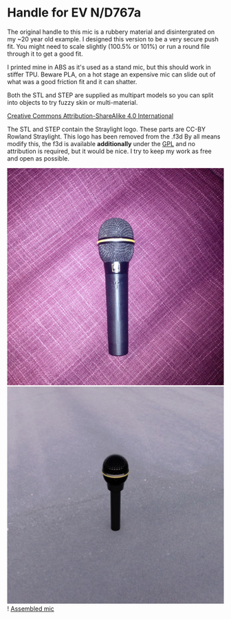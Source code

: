 # Handle for EV N/D767a

The original handle to this mic is a rubbery material and disintergrated on my ~20 year old example. I designed this version to be a very secure push fit. You might need to scale slightly (100.5% or 101%) or run a round file through it to get a good fit.

I printed mine in ABS as it's used as a stand mic, but this should work in stiffer TPU. Beware PLA, on a hot stage an expensive mic can slide out of what was a good friction fit and it can shatter.

Both the STL and STEP are supplied as multipart models so you can split into objects to try fuzzy skin or multi-material.

[Creative Commons Attribution-ShareAlike 4.0 International](LICENSE_CC-BY-SA.md)

The STL and STEP contain the Straylight logo. These parts are CC-BY Rowland Straylight. This logo has been removed from the .f3d By all means modify this, the f3d is available **additionally** under the [GPL](LICENSE.txt) and no attribution is required, but it would be nice. I try to keep my work as free and open as possible.

![Part assembled on mic](images/assembled.jpg)
![Mic without handle](images/mic-render.jpg)!
[Assembled mic](images/assembled-render.jpg)